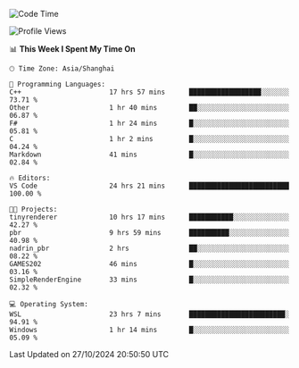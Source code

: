 <!--START_SECTION:waka-->
![Code Time](http://img.shields.io/badge/Code%20Time-2%2C081%20hrs%2041%20mins-blue)

![Profile Views](http://img.shields.io/badge/Profile%20Views-0-blue)

📊 **This Week I Spent My Time On** 

```text
🕑︎ Time Zone: Asia/Shanghai

💬 Programming Languages: 
C++                      17 hrs 57 mins      ██████████████████░░░░░░░   73.71 % 
Other                    1 hr 40 mins        ██░░░░░░░░░░░░░░░░░░░░░░░   06.87 % 
F#                       1 hr 24 mins        █░░░░░░░░░░░░░░░░░░░░░░░░   05.81 % 
C                        1 hr 2 mins         █░░░░░░░░░░░░░░░░░░░░░░░░   04.24 % 
Markdown                 41 mins             █░░░░░░░░░░░░░░░░░░░░░░░░   02.84 % 

🔥 Editors: 
VS Code                  24 hrs 21 mins      █████████████████████████   100.00 % 

🐱‍💻 Projects: 
tinyrenderer             10 hrs 17 mins      ███████████░░░░░░░░░░░░░░   42.27 % 
pbr                      9 hrs 59 mins       ██████████░░░░░░░░░░░░░░░   40.98 % 
nadrin_pbr               2 hrs               ██░░░░░░░░░░░░░░░░░░░░░░░   08.22 % 
GAMES202                 46 mins             █░░░░░░░░░░░░░░░░░░░░░░░░   03.16 % 
SimpleRenderEngine       33 mins             █░░░░░░░░░░░░░░░░░░░░░░░░   02.32 % 

💻 Operating System: 
WSL                      23 hrs 7 mins       ████████████████████████░   94.91 % 
Windows                  1 hr 14 mins        █░░░░░░░░░░░░░░░░░░░░░░░░   05.09 % 
```


 Last Updated on 27/10/2024 20:50:50 UTC
<!--END_SECTION:waka-->